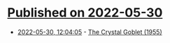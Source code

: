 # [Published on 2022-05-30](index.md)

* [2022-05-30, 12:04:05](https://news.ycombinator.com/item?id=31558132) - [The Crystal Goblet (1955)](https://web.archive.org/web/20181115190438/http://gmunch.home.pipeline.com/typo-L/misc/ward.htm)
